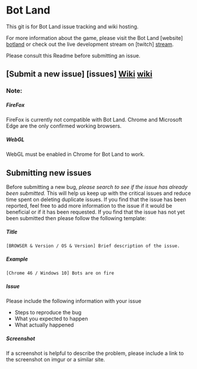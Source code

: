 # Bot Land
This git is for Bot Land issue tracking and wiki hosting.

For more information about the game, please visit the Bot Land [website] [botland] or check out the live development stream on [twitch] [stream].

Please consult this Readme before submitting an issue.

## [Submit a new issue] [issues] [Wiki] [wiki]

### Note:

##### FireFox
FireFox is currently not compatible with Bot Land. Chrome and Microsoft Edge are the only confirmed working browsers.

##### WebGL
WebGL must be enabled in Chrome for Bot Land to work.

## Submitting new issues

Before submitting a new bug, *please search to see if the issue has already been submitted.* This will help us keep up with the critical issues and reduce time spent on deleting duplicate issues. If you find that the issue has been reported, feel free to add more information to the issue if it would be beneficial or if it has been requested. If you find that the issue has not yet been submitted then please follow the following template:

##### Title
```
[BROWSER & Version / OS & Version] Brief description of the issue.
```

##### Example
```
[Chrome 46 / Windows 10] Bots are on fire
```

##### Issue
Please include the following information with your issue
  - Steps to reproduce the bug
  - What you expected to happen
  - What actually happened

##### Screenshot
If a screenshot is helpful to describe the problem, please include a link to the screenshot on imgur or a similar site.

   [issue]: <https://github.com/voiddreamer/BotLandTracking/issues/new>
   [wiki]: <https://github.com/voiddreamer/BotLandTracking/wiki>
   [botland]: <http://bot.land>
   [stream]: <http://www.twitch.tv/adam13531>
